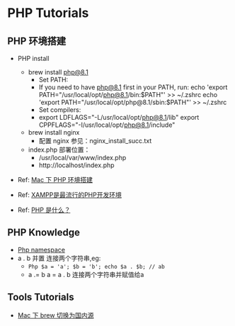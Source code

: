 # PHP Tutorials

## PHP 环境搭建
- PHP install 
  - brew install php@8.1
    - Set PATH:
    - If you need to have php@8.1 first in your PATH, run:
      echo 'export PATH="/usr/local/opt/php@8.1/bin:$PATH"' >> ~/.zshrc
      echo 'export PATH="/usr/local/opt/php@8.1/sbin:$PATH"' >> ~/.zshrc
    - Set compilers:
    - export LDFLAGS="-L/usr/local/opt/php@8.1/lib"
      export CPPFLAGS="-I/usr/local/opt/php@8.1/include"
  - brew install nginx 
    - 配置 nginx 参见：nginx_install_succ.txt
  - index.php 部署位置：
    - /usr/local/var/www/index.php
    - http://localhost/index.php

- Ref: [Mac 下 PHP 环境搭建](https://www.cnblogs.com/duyuanshang/p/php_dev_m1.html)
- Ref: [XAMPP是最流行的PHP开发环境](https://www.apachefriends.org/zh_cn/index.html)
- Ref: [PHP 是什么？](https://www.php.net/manual/zh/intro-whatis.php)


## PHP Knowledge
- [Php namespace](https://www.runoob.com/php/php-namespace.html)
- a . b 并置 连接两个字符串,eg: 
  - ```Php $a = 'a'; $b = 'b'; echo $a . $b; // ab```
  - a .= b  a = a . b 连接两个字符串并赋值给a



## Tools Tutorials
- [Mac 下 brew 切换为国内源](https://cloud.tencent.com/developer/article/1614039)